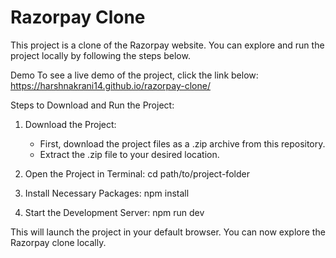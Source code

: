 # Razorpay Clone

 This project is a clone of the Razorpay website.
 You can explore and run the project locally by following the steps below.

 Demo
 To see a live demo of the project, click the link below:
https://harshnakrani14.github.io/razorpay-clone/

 Steps to Download and Run the Project:

 1. Download the Project:
    - First, download the project files as a .zip archive from this repository.
    - Extract the .zip file to your desired location.

 2. Open the Project in Terminal:
cd path/to/project-folder

 3. Install Necessary Packages:
npm install

 4. Start the Development Server:
npm run dev

 This will launch the project in your default browser. You can now explore the Razorpay clone locally.
